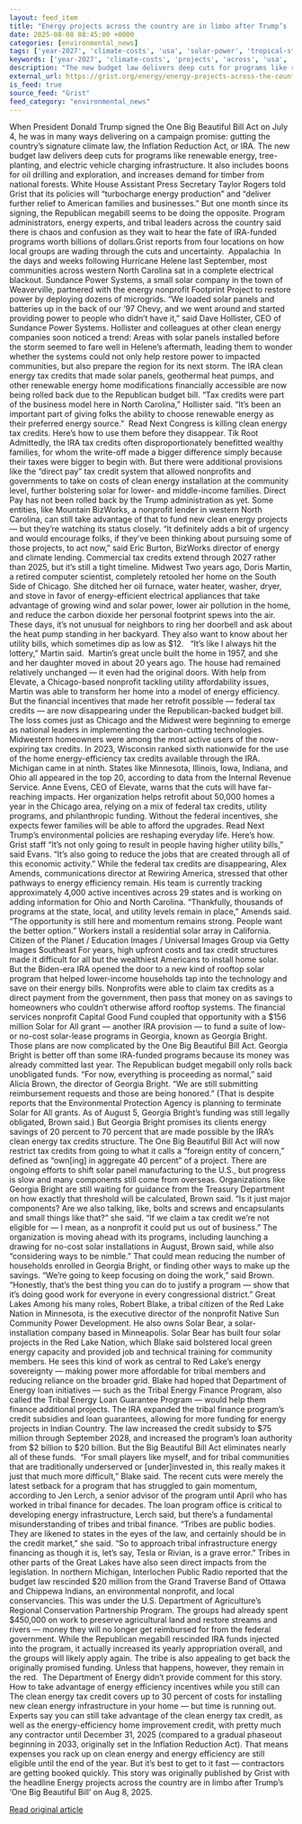 ```yaml
---
layout: feed_item
title: "Energy projects across the country are in limbo after Trump’s ‘One Big Beautiful Bill’"
date: 2025-08-08 08:45:00 +0000
categories: [environmental_news]
tags: ['year-2027', 'climate-costs', 'usa', 'solar-power', 'tropical-storms', 'economic-impacts', 'clean-energy', 'wind-power', 'hurricane', 'renewable-energy']
keywords: ['year-2027', 'climate-costs', 'projects', 'across', 'usa', 'solar-power', 'tropical-storms', 'energy']
description: "The new budget law delivers deep cuts for programs like renewable energy, tree-planting, and electric vehicle charging infrastructure"
external_url: https://grist.org/energy/energy-projects-across-the-country-are-in-limbo-after-trumps-one-big-beautiful-bill/
is_feed: true
source_feed: "Grist"
feed_category: "environmental_news"
---
```


When President Donald Trump signed the One Big Beautiful Bill Act on July 4, he was in many ways delivering on a campaign promise: gutting the country’s signature climate law, the Inflation Reduction Act, or IRA. The new budget law delivers deep cuts for programs like renewable energy, tree-planting, and electric vehicle charging infrastructure. It also includes boons for oil drilling and exploration, and increases demand for timber from national forests. White House Assistant Press Secretary Taylor Rogers told Grist that its policies will “turbocharge energy production” and “deliver further relief to American families and businesses.” But one month since its signing, the Republican megabill seems to be doing the opposite. Program administrators, energy experts, and tribal leaders across the country said there is chaos and confusion as they wait to hear the fate of IRA-funded programs worth billions of dollars.Grist reports from four locations on how local groups are wading through the cuts and uncertainty.&nbsp; Appalachia&nbsp; In the days and weeks following Hurricane Helene last September, most communities across western North Carolina sat in a complete electrical blackout. Sundance Power Systems, a small solar company in the town of Weaverville, partnered with the energy nonprofit Footprint Project to restore power by deploying dozens of microgrids. “We loaded solar panels and batteries up in the back of our &#8217;97 Chevy, and we went around and started providing power to people who didn&#8217;t have it,” said Dave Hollister, CEO of Sundance Power Systems. Hollister and colleagues at other clean energy companies soon noticed a trend: Areas with solar panels installed before the storm seemed to fare well in Helene’s aftermath, leading them to wonder whether the systems could not only help restore power to impacted communities, but also prepare the region for its next storm. The IRA clean energy tax credits that made solar panels, geothermal heat pumps, and other renewable energy home modifications financially accessible are now being rolled back due to the Republican budget bill. “Tax credits were part of the business model here in North Carolina,” Hollister said. “It&#8217;s been an important part of giving folks the ability to choose renewable energy as their preferred energy source.”&nbsp; Read Next Congress is killing clean energy tax credits. Here&#8217;s how to use them before they disappear. Tik Root Admittedly, the IRA tax credits often disproportionately benefitted wealthy families, for whom the write-off made a bigger difference simply because their taxes were bigger to begin with. But there were additional provisions like the “direct pay” tax credit system that allowed nonprofits and governments to take on costs of clean energy installation at the community level, further bolstering solar for lower- and middle-income families. Direct Pay has not been rolled back by the Trump administration as yet. Some entities, like Mountain BizWorks, a nonprofit lender in western North Carolina, can still take advantage of that to fund new clean energy projects — but they’re watching its status closely. “It definitely adds a bit of urgency and would encourage folks, if they&#8217;ve been thinking about pursuing some of those projects, to act now,” said Eric Burton, BizWorks director of energy and climate lending. Commercial tax credits extend through 2027 rather than 2025, but it’s still a tight timeline. Midwest Two years ago, Doris Martin, a retired computer scientist, completely retooled her home on the South Side of Chicago. She ditched her oil furnace, water heater, washer, dryer, and stove in favor of energy-efficient electrical appliances that take advantage of growing wind and solar power, lower air pollution in the home, and reduce the carbon dioxide her personal footprint spews into the air. These days, it’s not unusual for neighbors to ring her doorbell and ask about the heat pump standing in her backyard. They also want to know about her utility bills, which sometimes dip as low as $12.&nbsp;&nbsp; “It&#8217;s like I always hit the lottery,” Martin said.&nbsp; Martin’s great uncle built the home in 1957, and she and her daughter moved in about 20 years ago. The house had remained relatively unchanged — it even had the original doors. With help from Elevate, a Chicago-based nonprofit tackling utility affordability issues, Martin was able to transform her home into a model of energy efficiency. But the financial incentives that made her retrofit possible — federal tax credits — are now disappearing under the Republican-backed budget bill. The loss comes just as Chicago and the Midwest were beginning to emerge as national leaders in implementing the carbon-cutting technologies.&nbsp; Midwestern homeowners were among the most active users of the now-expiring tax credits. In 2023, Wisconsin ranked sixth nationwide for the use of the home energy-efficiency tax credits available through the IRA. Michigan came in at ninth. States like Minnesota, Illinois, Iowa, Indiana, and Ohio all appeared in the top 20, according to data from the Internal Revenue Service. Anne Evens, CEO of Elevate, warns that the cuts will have far-reaching impacts. Her organization helps retrofit about 50,000 homes a year in the Chicago area, relying on a mix of federal tax credits, utility programs, and philanthropic funding. Without the federal incentives, she expects fewer families will be able to afford the upgrades. Read Next Trump&#8217;s environmental policies are reshaping everyday life. Here&#8217;s how. Grist staff “It’s not only going to result in people having higher utility bills,” said Evans. “It&#8217;s also going to reduce the jobs that are created through all of this economic activity.” While the federal tax credits are disappearing, Alex Amends, communications director at Rewiring America, stressed that other pathways to energy efficiency remain. His team is currently tracking approximately 4,000 active incentives across 29 states and is working on adding information for Ohio and North Carolina. “Thankfully, thousands of programs at the state, local, and utility levels remain in place,” Amends said. “The opportunity is still here and momentum remains strong. People want the better option.” Workers install a residential solar array in California. Citizen of the Planet / Education Images / Universal Images Group via Getty Images Southeast For years, high upfront costs and tax credit structures made it difficult for all but the wealthiest Americans to install home solar. But the Biden-era IRA opened the door to a new kind of rooftop solar program that helped lower-income households tap into the technology and save on their energy bills. Nonprofits were able to claim tax credits as a direct payment from the government, then pass that money on as savings to homeowners who couldn’t otherwise afford rooftop systems. The financial services nonprofit Capital Good Fund coupled that opportunity with a $156 million Solar for All grant — another IRA provision — to fund a suite of low- or no-cost solar-lease programs in Georgia, known as Georgia Bright. Those plans are now complicated by the One Big Beautiful Bill Act. Georgia Bright is better off than some IRA-funded programs because its money was already committed last year. The Republican budget megabill only rolls back unobligated funds. “For now, everything is proceeding as normal,” said Alicia Brown, the director of Georgia Bright. “We are still submitting reimbursement requests and those are being honored.” (That is despite reports that the Environmental Protection Agency is planning to terminate Solar for All grants. As of August 5, Georgia Bright&#8217;s funding was still legally obligated, Brown said.) But Georgia Bright promises its clients energy savings of 20 percent to 70 percent that are made possible by the IRA’s clean energy tax credits structure. The One Big Beautiful Bill Act will now restrict tax credits from going to what it calls a “foreign entity of concern,” defined as “own[ing] in aggregate 40 percent” of a project. There are ongoing efforts to shift solar panel manufacturing to the U.S., but progress is slow and many components still come from overseas. Organizations like Georgia Bright are still waiting for guidance from the Treasury Department on how exactly that threshold will be calculated, Brown said. “Is it just major components? Are we also talking, like, bolts and screws and encapsulants and small things like that?” she said. “If we claim a tax credit we’re not eligible for — I mean, as a nonprofit it could put us out of business.” The organization is moving ahead with its programs, including launching a drawing for no-cost solar installations in August, Brown said, while also “considering ways to be nimble.” That could mean reducing the number of households enrolled in Georgia Bright, or finding other ways to make up the savings. “We’re going to keep focusing on doing the work,” said Brown. “Honestly, that’s the best thing you can do to justify a program — show that it’s doing good work for everyone in every congressional district.” Great Lakes Among his many roles, Robert Blake, a tribal citizen of the Red Lake Nation in Minnesota, is the executive director of the nonprofit Native Sun Community Power Development. He also owns Solar Bear, a solar-installation company based in Minneapolis. Solar Bear has built four solar projects in the Red Lake Nation, which Blake said bolstered local green energy capacity and provided job and technical training for community members. He sees this kind of work as central to Red Lake’s energy sovereignty — making power more affordable for tribal members and reducing reliance on the broader grid. Blake had hoped that Department of Energy loan initiatives — such as the Tribal Energy Finance Program, also called the Tribal Energy Loan Guarantee Program — would help them finance additional projects. The IRA expanded the tribal finance program’s credit subsidies and loan guarantees, allowing for more funding for energy projects in Indian Country. The law increased the credit subsidy to $75 million through September 2028, and increased the program’s loan authority from $2 billion to $20 billion. But the Big Beautiful Bill Act eliminates nearly all of these funds.&nbsp; “For small players like myself, and for tribal communities that are traditionally underserved or [under]invested in, this really makes it just that much more difficult,” Blake said. The recent cuts were merely the latest setback for a program that has struggled to gain momentum, according to Jen Lerch, a senior advisor of the program until April who has worked in tribal finance for decades. The loan program office is critical to developing energy infrastructure, Lerch said, but there’s a fundamental misunderstanding of tribes and tribal finance. “Tribes are public bodies. They are likened to states in the eyes of the law, and certainly should be in the credit market,” she said. “So to approach tribal infrastructure energy financing as though it is, let&#8217;s say, Tesla or Rivian, is a grave error.” Tribes in other parts of the Great Lakes have also seen direct impacts from the legislation. In northern Michigan, Interlochen Public Radio reported that the budget law rescinded $20 million from the Grand Traverse Band of Ottawa and Chippewa Indians, an environmental nonprofit, and local conservancies. This was under the U.S. Department of Agriculture’s Regional Conservation Partnership Program. The groups had already spent $450,000 on work to preserve agricultural land and restore streams and rivers — money they will no longer get reimbursed for from the federal government. While the Republican megabill rescinded IRA funds injected into the program, it actually increased its yearly appropriation overall, and the groups will likely apply again. The tribe is also appealing to get back the originally promised funding. Unless that happens, however, they remain in the red.&nbsp; The Department of Energy didn’t provide comment for this story. How to take advantage of energy efficiency incentives while you still can The clean energy tax credit covers up to 30 percent of costs for installing new clean energy infrastructure in your home — but time is running out. Experts say you can still take advantage of the clean energy tax credit, as well as the energy-efficiency home improvement credit, with pretty much any contractor until December 31, 2025 (compared to a gradual phaseout beginning in 2033, originally set in the Inflation Reduction Act). That means expenses you rack up on clean energy and energy efficiency are still eligible until the end of the year. But it’s best to get to it fast — contractors are getting booked quickly. This story was originally published by Grist with the headline Energy projects across the country are in limbo after Trump&#8217;s &#8216;One Big Beautiful Bill&#8217; on Aug 8, 2025.

[Read original article](https://grist.org/energy/energy-projects-across-the-country-are-in-limbo-after-trumps-one-big-beautiful-bill/)
